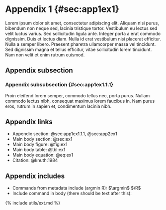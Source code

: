 # Appendix 1 {#sec:app1ex1}

Lorem ipsum dolor sit amet, consectetur adipiscing elit. Aliquam nisi purus,
bibendum non neque sed, lacinia tristique tortor. Vestibulum eu lectus sed velit
luctus varius. Sed sollicitudin ligula ante. Integer porta a erat commodo
dignissim. Duis et lectus diam. Nulla id erat vestibulum nisi placerat
efficitur. Nulla a semper libero. Praesent pharetra ullamcorper massa vel
tincidunt. Sed dignissim magna et tellus efficitur, vitae sollicitudin lorem
tincidunt. Nam non velit et enim rutrum euismod.

## Appendix subsection

### Appendix subsubsection {#sec:app1ex1.1.1}

Proin eleifend lorem semper, commodo tellus nec, porta purus. Nullam commodo
lectus nibh, consequat maximus lorem faucibus in. Nam purus eros, rutrum in
sapien et, condimentum lacinia nibh.

## Appendix links

* Appendix section: @sec:app1ex1.1.1, @sec:app2ex1
* Main body section: @sec:ex1
* Main body figure: @fig:ex1
* Main body table: @tbl:ex1
* Main body equation: @eq:ex1
* Citation: @knuth:1984

## Appendix includes

* Commands from metadata include (argmin R): $\argmin$ $\R$
* Include command in body  (there should be text after this):

{% include utils/ext.md %}
